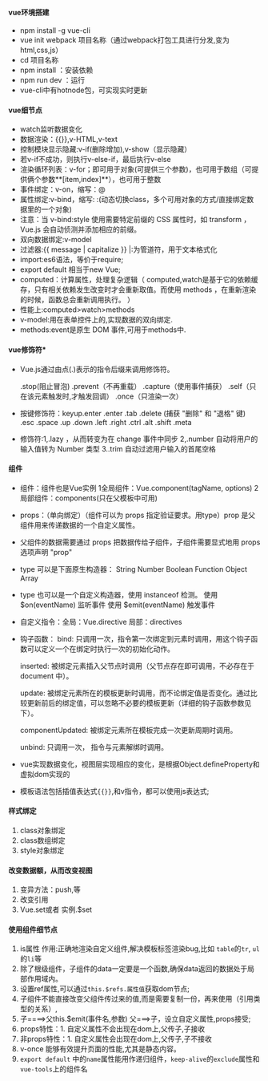 #### vue环境搭建
* npm install  -g vue-cli
* vue init webpack 项目名称（通过webpack打包工具进行分发,变为html,css,js）
* cd 项目名称
* npm install ：安装依赖
* npm run dev ：运行
* vue-cli中有hotnode包，可实现实时更新

#### vue细节点

* watch监听数据变化
* 数据渲染：{{}},v-HTML,v-text
* 控制模块显示隐藏:v-if(删除增加),v-show（显示隐藏）
* 若v-if不成功，则执行v-else-if，最后执行v-else
* 渲染循环列表：v-for；即可用于对象(可提供三个参数)，也可用于数组（可提供俩个参数**[item,index]**），也可用于整数
* 事件绑定：v-on，缩写：@
* 属性绑定:v-bind，缩写: :(动态切换class，多个可用对象的方式/直接绑定数据里的一个对象)
* 注意：当 v-bind:style 使用需要特定前缀的 CSS 属性时，如 transform ，Vue.js 会自动侦测并添加相应的前缀。
* 双向数据绑定:v-model
* 过滤器:{{ message | capitalize }} |:为管道符，用于文本格式化
* import:es6语法，等价于require;
* export default 相当于new Vue;
* computed：计算属性，处理复杂逻辑（ computed,watch是基于它的依赖缓存，只有相关依赖发生改变时才会重新取值。而使用 methods ，在重新渲染的时候，函数总会重新调用执行。 ）
* 性能上:computed>watch>methods
* v-model:用在表单控件上的,实现数据的双向绑定.
* methods:event是原生 DOM 事件,可用于methods中.

#### vue修饰符*  

* Vue.js通过由点(.)表示的指令后缀来调用修饰符。

    .stop(阻止冒泡)
    .prevent（不再重载）
    .capture（使用事件捕获）
    .self（只在该元素触发时,才触发回调）
    .once（只渲染一次）
* 按键修饰符：keyup.enter
    .enter
    .tab
    .delete (捕获 "删除" 和 "退格" 键)
    .esc
    .space
    .up
    .down
    .left
    .right
    .ctrl
    .alt
    .shift
    .meta
* 修饰符:1,.lazy ，从而转变为在 change 事件中同步
      2,.number 自动将用户的输入值转为 Number 类型
      3..trim 自动过滤用户输入的首尾空格

#### 组件

* 组件：组件也是Vue实例
    1全局组件：Vue.component(tagName, options)
    2局部组件：components(只在父模板中可用)
* props：（单向绑定）（组件可以为 props 指定验证要求。用type）prop 是父组件用来传递数据的一个自定义属性。
* 父组件的数据需要通过 props 把数据传给子组件，子组件需要显式地用 props 选项声明 "prop"
* type 可以是下面原生构造器：
    String
    Number
    Boolean
    Function
    Object
    Array
* type 也可以是一个自定义构造器，使用 instanceof 检测。
    使用 $on(eventName) 监听事件
    使用 $emit(eventName) 触发事件
* 自定义指令：全局：Vue.directive 局部：directives 

* 钩子函数：
    bind: 只调用一次，指令第一次绑定到元素时调用，用这个钩子函数可以定义一个在绑定时执行一次的初始化动作。

    inserted: 被绑定元素插入父节点时调用（父节点存在即可调用，不必存在于 document 中）。

    update: 被绑定元素所在的模板更新时调用，而不论绑定值是否变化。通过比较更新前后的绑定值，可以忽略不必要的模板更新（详细的钩子函数参数见下）。

    componentUpdated: 被绑定元素所在模板完成一次更新周期时调用。

    unbind: 只调用一次， 指令与元素解绑时调用。
* vue实现数据变化，视图层实现相应的变化，是根据Object.defineProperty和虚拟dom实现的
* 模板语法包括插值表达式`{{}}`,和v指令，都可以使用js表达式;
 #### 样式绑定
 1. class对象绑定
 2. class数组绑定
 3. style对象绑定

 #### 改变数据额，从而改变视图
 1. 变异方法：push,等
 2. 改变引用
 3. Vue.set或者 实例.$set

 #### 使用组件细节点
1. is属性 作用:正确地渲染自定义组件,解决模板标签渲染bug,比如 `table`的`tr`, `ul`的`li`等
2. 除了根级组件，子组件的data一定要是一个函数,确保data返回的数据处于局部作用域内。
3. 设置ref属性,可以通过`this.$refs.属性值`获取dom节点;
4. 子组件不能直接改变父组件传过来的值,而是需要复制一份，再来使用（引用类型的关系）,
5. 子====>父this.$emit(事件名,参数) 父===>子，设立自定义属性,props接受;
6. props特性：1. 自定义属性不会出现在dom上,父传子,子接收
7. 非props特性：1. 自定义属性会出现在dom上,父传子,子不接收
8. v-once 能够有效提升页面的性能,尤其是静态内容。
9. `export default` 中的`name`属性能用作递归组件，`keep-alive`的`exclude`属性和`vue-tools`上的组件名





